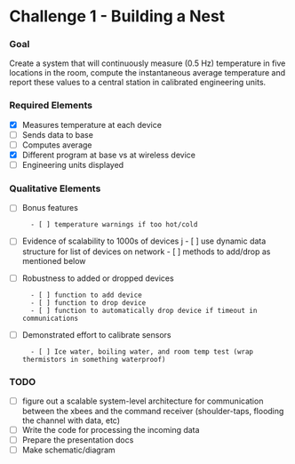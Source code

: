 # Challenge 1 - Building a Nest

### Goal
Create a system that will continuously measure (0.5 Hz) temperature in five locations in the room, compute the instantaneous average temperature and report these values to a central station in calibrated engineering units.

### Required Elements

- [X] Measures temperature at each device
- [ ] Sends data to base 
- [ ] Computes average
- [X] Different program at base vs at wireless device
- [ ] Engineering units displayed

### Qualitative Elements

- [ ] Bonus features

		- [ ] temperature warnings if too hot/cold
- [ ] Evidence of scalability to 1000s of devices
j
		- [ ] use dynamic data structure for list of devices on network
		- [ ] methods to add/drop as mentioned below
- [ ] Robustness to added or dropped devices

		- [ ] function to add device
		- [ ] function to drop device
		- [ ] function to automatically drop device if timeout in communications
- [ ] Demonstrated effort to calibrate sensors

		- [ ] Ice water, boiling water, and room temp test (wrap thermistors in something waterproof)


### TODO
- [ ] figure out a scalable system-level architecture for communication between the xbees and the command receiver (shoulder-taps, flooding the channel with data, etc) 
- [ ] Write the code for processing the incoming data
- [ ] Prepare the presentation docs
- [ ] Make schematic/diagram
